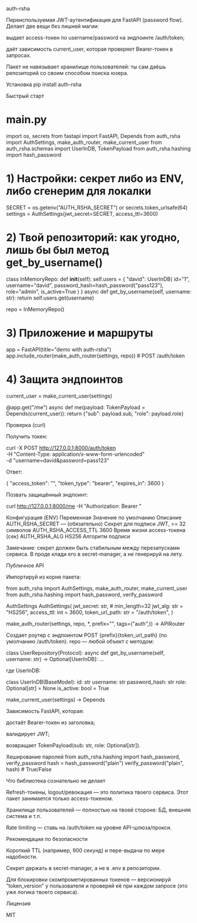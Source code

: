 auth-rsha

Переиспользуемая JWT-аутентификация для FastAPI (password flow).
Делает две вещи без лишней магии:

выдает access-токен по username/password на эндпоинте /auth/token;

даёт зависимость current_user, которая проверяет Bearer-токен в запросах.

Пакет не навязывает хранилище пользователей: ты сам даёшь репозиторий со своим способом поиска юзера.

Установка
pip install auth-rsha

Быстрый старт
# main.py
import os, secrets
from fastapi import FastAPI, Depends
from auth_rsha import AuthSettings, make_auth_router, make_current_user
from auth_rsha.schemas import UserInDB, TokenPayload
from auth_rsha.hashing import hash_password

# 1) Настройки: секрет либо из ENV, либо сгенерим для локалки
SECRET = os.getenv("AUTH_RSHA_SECRET") or secrets.token_urlsafe(64)
settings = AuthSettings(jwt_secret=SECRET, access_ttl=3600)

# 2) Твой репозиторий: как угодно, лишь бы был метод get_by_username()
class InMemoryRepo:
    def __init__(self):
        self.users = {
            "david": UserInDB(
                id="1", username="david",
                password_hash=hash_password("pass123"),
                role="admin", is_active=True
            )
        }
    async def get_by_username(self, username: str):
        return self.users.get(username)

repo = InMemoryRepo()

# 3) Приложение и маршруты
app = FastAPI(title="demo with auth-rsha")
app.include_router(make_auth_router(settings, repo))  # POST /auth/token

# 4) Защита эндпоинтов
current_user = make_current_user(settings)

@app.get("/me")
async def me(payload: TokenPayload = Depends(current_user)):
    return {"sub": payload.sub, "role": payload.role}

Проверка (curl)

Получить токен:

curl -X POST http://127.0.0.1:8000/auth/token \
  -H "Content-Type: application/x-www-form-urlencoded" \
  -d "username=david&password=pass123"


Ответ:

{
  "access_token": "<JWT>",
  "token_type": "bearer",
  "expires_in": 3600
}


Позвать защищённый эндпоинт:

curl http://127.0.0.1:8000/me -H "Authorization: Bearer <JWT>"

Конфигурация (ENV)
Переменная	Значение по умолчанию	Описание
AUTH_RSHA_SECRET	— (обязательно)	Секрет для подписи JWT, >= 32 символов
AUTH_RSHA_ACCESS_TTL	3600	Время жизни access-токена (сек)
AUTH_RSHA_ALG	HS256	Алгоритм подписи

Замечание: секрет должен быть стабильным между перезапусками сервиса. В проде клади его в secret-manager, а не генерируй на лету.

Публичное API

Импортируй из корня пакета:

from auth_rsha import AuthSettings, make_auth_router, make_current_user
from auth_rsha.hashing import hash_password, verify_password

AuthSettings
AuthSettings(
  jwt_secret: str,            # min_length=32
  jwt_alg: str = "HS256",
  access_ttl: int = 3600,
  token_url_path: str = "/auth/token",
)

make_auth_router(settings, repo, *, prefix="", tags=("auth",)) -> APIRouter

Создает роутер с эндпоинтом POST {prefix}{token_url_path} (по умолчанию /auth/token).
repo — любой объект с методом:

class UserRepository(Protocol):
    async def get_by_username(self, username: str) -> Optional[UserInDB]: ...


где UserInDB:

class UserInDB(BaseModel):
    id: str
    username: str
    password_hash: str
    role: Optional[str] = None
    is_active: bool = True

make_current_user(settings) -> Depends

Зависимость FastAPI, которая:

достаёт Bearer-токен из заголовка;

валидирует JWT;

возвращает TokenPayload(sub: str, role: Optional[str]).

Хеширование паролей
from auth_rsha.hashing import hash_password, verify_password
hash = hash_password("plain")
verify_password("plain", hash)  # True/False

Что библиотека сознательно не делает

Refresh-токены, logout/ревокация — это политика твоего сервиса. Этот пакет занимается только access-токеном.

Хранилище пользователей — полностью на твоей стороне: БД, внешняя система и т.п.

Rate limiting — ставь на /auth/token на уровне API-шлюза/прокси.

Рекомендации по безопасности

Короткий TTL (например, 900 секунд) и пере-выдача по мере надобности.

Секрет держать в secret-manager, а не в .env в репозитории.

Для блокировки скомпрометированных токенов — версионируй “token_version” у пользователя и проверяй её при каждом запросе (это уже логика твоего сервиса).

Лицензия

MIT